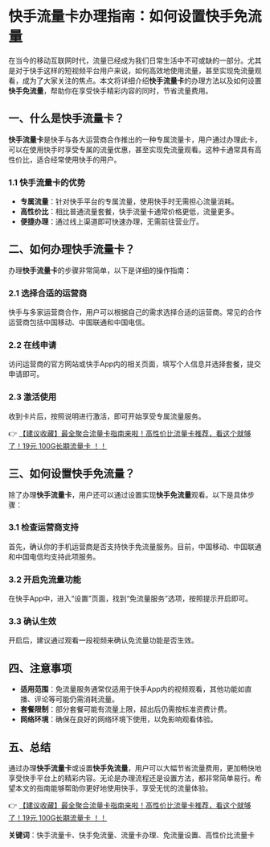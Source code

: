 # 快手流量卡办理指南：如何设置快手免流量

在当今的移动互联网时代，流量已经成为我们日常生活中不可或缺的一部分。尤其是对于快手这样的短视频平台用户来说，如何高效地使用流量，甚至实现免流量观看，成为了大家关注的焦点。本文将详细介绍**快手流量卡**的办理方法以及如何设置**快手免流量**，帮助你在享受快手精彩内容的同时，节省流量费用。

## 一、什么是快手流量卡？

**快手流量卡**是快手与各大运营商合作推出的一种专属流量卡，用户通过办理此卡，可以在使用快手时享受专属的流量优惠，甚至实现免流量观看。这种卡通常具有高性价比，适合经常使用快手的用户。

### 1.1 快手流量卡的优势
- **专属流量**：针对快手平台的专属流量，使用快手时无需担心流量消耗。
- **高性价比**：相比普通流量套餐，快手流量卡通常价格更低，流量更多。
- **便捷办理**：通过线上渠道即可快速办理，无需前往营业厅。

## 二、如何办理快手流量卡？

办理**快手流量卡**的步骤非常简单，以下是详细的操作指南：

### 2.1 选择合适的运营商
快手与多家运营商合作，用户可以根据自己的需求选择合适的运营商。常见的合作运营商包括中国移动、中国联通和中国电信。

### 2.2 在线申请
访问运营商的官方网站或快手App内的相关页面，填写个人信息并选择套餐，提交申请即可。

### 2.3 激活使用
收到卡片后，按照说明进行激活，即可开始享受专属流量服务。

👉 [【建议收藏】最全聚合流量卡指南来啦！高性价比流量卡推荐，看这个就够了！19元 100G长期流量卡 ！！](https://bit.ly/Liuliangka)

## 三、如何设置快手免流量？

除了办理**快手流量卡**，用户还可以通过设置实现**快手免流量**观看。以下是具体步骤：

### 3.1 检查运营商支持
首先，确认你的手机运营商是否支持快手免流量服务。目前，中国移动、中国联通和中国电信均支持此项服务。

### 3.2 开启免流量功能
在快手App中，进入“设置”页面，找到“免流量服务”选项，按照提示开启即可。

### 3.3 确认生效
开启后，建议通过观看一段视频来确认免流量功能是否生效。

## 四、注意事项

- **适用范围**：免流量服务通常仅适用于快手App内的视频观看，其他功能如直播、评论等可能仍需消耗流量。
- **套餐限制**：部分套餐可能有流量上限，超出后仍需按标准资费计费。
- **网络环境**：确保在良好的网络环境下使用，以免影响观看体验。

## 五、总结

通过办理**快手流量卡**或设置**快手免流量**，用户可以大幅节省流量费用，更加畅快地享受快手平台上的精彩内容。无论是办理流程还是设置方法，都非常简单易行。希望本文的指南能够帮助你更好地使用快手，享受无忧的流量体验。

👉 [【建议收藏】最全聚合流量卡指南来啦！高性价比流量卡推荐，看这个就够了！19元 100G长期流量卡 ！！](https://bit.ly/Liuliangka)

**关键词**：快手流量卡、快手免流量、流量卡办理、免流量设置、高性价比流量卡